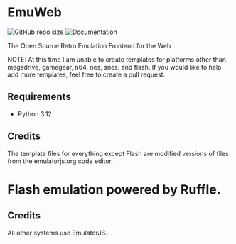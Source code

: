 # EmuWeb
![GitHub repo size](https://img.shields.io/github/repo-size/DrgnFireYellow/EmuWeb?style=for-the-badge)
[![Documentation](https://img.shields.io/badge/Documentation-blue?style=for-the-badge)](https://drgnfireyellow.github.io/EmuWeb)

The Open Source Retro Emulation Frontend for the Web

NOTE: At this time I am unable to create templates for platforms other than megadrive, gamegear, n64, nes, snes, and flash. If you would like to help add more templates, feel free to create a pull request.


## Requirements

- Python 3.12

## Credits

The template files for everything except Flash are modified versions of files from the emulatorjs.org code editor.

Flash emulation powered by Ruffle.
=======
## Credits


All other systems use EmulatorJS.
